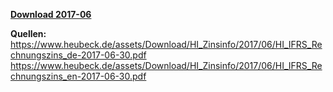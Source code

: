 [**Download 2017-06**](https://downgit.github.io/#/home?url=https://github.com/GeorgGoldbach/Zinsarchiv/tree/master/2017-06)

**Quellen:**
https://www.heubeck.de/assets/Download/HI_Zinsinfo/2017/06/HI_IFRS_Rechnungszins_de-2017-06-30.pdf
https://www.heubeck.de/assets/Download/HI_Zinsinfo/2017/06/HI_IFRS_Rechnungszins_en-2017-06-30.pdf
